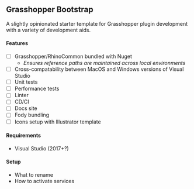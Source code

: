## Grasshopper Bootstrap

A slightly opinionated starter template for Grasshopper plugin development with a variety of development aids.

#### Features

- [ ] Grasshopper/RhinoCommon bundled with Nuget
  - *Ensures reference paths are maintained across local environments*
- [ ] Cross-compatability between MacOS and Windows versions of Visual Studio
- [ ] Unit tests
- [ ] Performance tests
- [ ] Linter
- [ ] CD/CI
- [ ] Docs site
- [ ] Fody bundling
- [ ] Icons setup with Illustrator template

#### Requirements

- Visual Studio (2017+?)

#### Setup

- What to rename
- How to activate services
